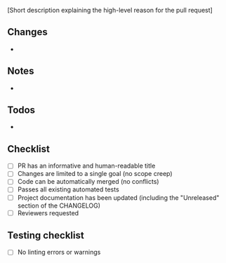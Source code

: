[Short description explaining the high-level reason for the pull request]

## Changes

-

## Notes

-

## Todos

-

## Checklist

- [ ] PR has an informative and human-readable title
- [ ] Changes are limited to a single goal (no scope creep)
- [ ] Code can be automatically merged (no conflicts)
- [ ] Passes all existing automated tests
- [ ] Project documentation has been updated (including the "Unreleased" section of the CHANGELOG)
- [ ] Reviewers requested

## Testing checklist

- [ ] No linting errors or warnings
